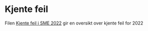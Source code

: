 # Kjente feil

Filen [Kjente feil i SME 2022](Kjente%20feil%20SME%202022.xlsx) gir en oversikt over kjente feil for 2022

